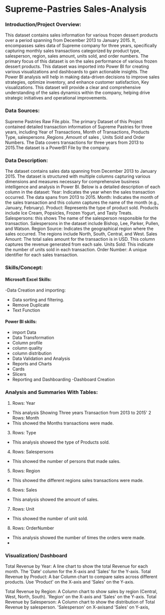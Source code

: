 

# Supreme-Pastries Sales-Analysis
### Introduction/Project Overview:
This dataset contains sales information for various frozen dessert products over a period spanning from December 2013 to January 2015. It, encompasses sales data of Supreme company for three years, specifically capturing monthly sales transactions categorized by product type, salesperson, region, sales amount, units sold, and order numbers. The primary focus of this dataset is on the sales performance of various frozen dessert products. This dataset was imported into Power BI for creating various visualizations and dashboards to gain actionable insights. The Power BI analysis will help in making data-driven decisions to improve sales strategies, optimize inventory, and enhance customer satisfaction, Key visualizations. This dataset will provide a clear and comprehensive understanding of the sales dynamics within the company, helping drive strategic initiatives and operational improvements.

### Data Sources:
Supreme Pastries Raw File.pbix. The primary  Dataset of this Project contained detailed transaction information of Supreme Pastries for three years, including Year of Transactions, Month of Transactions, Products Type, salespersons ,Regions ,Amount of sales , Units Sold and Order Numbers. The Data covers transactions for three years from 2013 to 2015.The dataset is a PowerB1 File by the company.

### Data Description:
The dataset contains sales data spanning from December 2013 to January 2015. The dataset is structured with multiple columns capturing various dimensions and measures necessary for comprehensive business intelligence and analysis in Power BI. Below is a detailed description of each column in the dataset: Year:  Indicates the year when the sales transaction occurred. The data spans from 2013 to 2015. Month:  Indicates the month of the sales transaction and this column captures the name of the month (e.g., January, February). Product: 
Represents the type of product sold. Products include Ice Cream, Popsicles, Frozen Yogurt, and Tasty Treats. Salespersons: this shows The name of the salesperson responsible for the transaction. Salespersons in the dataset include Bishop, Lee, Parker, Pullen, and Watson. Region Source: Indicates the geographical region where the sales occurred. The regions include North, South, Central, and West. Sales Amount:  The total sales amount for the transaction is in USD. This column captures the revenue generated from each sale. Units Sold: This indicate
the number of units sold in each transaction. Order Number: A unique identifier for each sales transaction.

### Skills/Concept:
#### Microsoft Excel Skills:
  -Data Creation and importing:
 - Data sorting and filtering.
 - Remove Duplicate
 - Text Function
#### Power BI skills:
-  import Data
-  Data Transformation
-  Column profile
-  column quality
-  column distribution
-  Data Validation and Analysis
-  Reports and Charts
- Cards
- Slicers
- Reporting and Dashboarding
-Dashboard Creation

### Analysis and Summaries With Tables:
1. Rows: Year
-  This analysis Showing Three years Transaction from 2013 to 2015'
2  Rows: Month
-  This showed the Months transactions were made.
3. Rows: Type
-  This analysis showed the type of Products sold.
4. Rows: Salespersons
-  This showed the number of persons that made sales.
5. Rows: Region
-  This showed the different regions sales transactions were made.
6. Rows: Sales
-  This analysis showed the amount of sales.
7. Rows: Unit
-  This showed the number of unit sold.
8. Rows: OrderNumber
-  This analysis showed the number of times the orders were made.
-  ![]()
  
### Visualization/ Dashboard
 Total Revenue by Year:
A line chart to show the total Revenue for each month.
 The 'Date' column for the X-axis and 'Sales' for the Y-axis.
Total Revenue  by Product:
A bar Column chart  to compare sales across different products.
Use 'Product' on the X-axis and 'Sales' on the Y-axis.

Total Revenue  by Region:
A Column chart  to show sales by region (Central, West, North, South).
 'Region' on the X-axis and 'Sales' on the Y-axis. 
Total Revenue  by Salesperson:
 A  Column chart  to show the distribution of Total Revenue by salesperson.
'Salesperson' on X-axisand 'Sales' on Y-axis,

 
  
  
  
  
  
  
 





